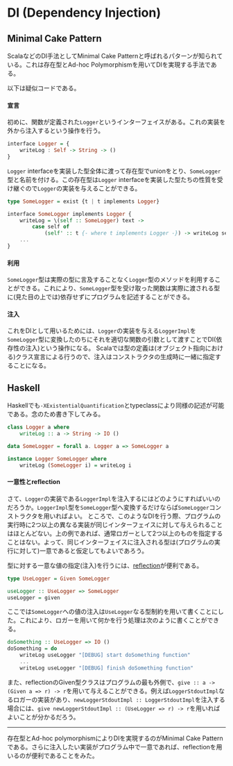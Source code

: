 # DI (Dependency Injection)

## Minimal Cake Pattern

ScalaなどのDI手法としてMinimal Cake Patternと呼ばれるパターンが知られている。これは存在型とAd-hoc Polymorphismを用いてDIを実現する手法である。

以下は疑似コードである。

#### 宣言

初めに、関数が定義された`Logger`というインターフェイスがある。これの実装を外から注入するという操作を行う。

```haskell
interface Logger = {
    writeLog : Self -> String -> ()
}
```

`Logger` interfaceを実装した型全体に渡って存在型でunionをとり、`SomeLogger`型と名前を付ける。この存在型は`Logger` interfaceを実装した型たちの性質を受け継ぐので`Logger`の実装を与えることができる。

```haskell
type SomeLogger = exist {t | t implements Logger}

interface SomeLogger implements Logger {
    writeLog = \(self :: SomeLogger) text ->
        case self of
            (self' :: t {- where t implements Logger -}) -> writeLog self' text
    ...
}
```

#### 利用

`SomeLogger`型は実際の型に言及することなく`Logger`型のメソッドを利用することができる。これにより、`SomeLogger`型を受け取った関数は実際に渡される型に(見た目の上では)依存せずにプログラムを記述することができる。

#### 注入

これをDIとして用いるためには、`Logger`の実装を与える`LoggerImpl`を`SomeLogger`型に変換したのちにそれを適切な関数の引数として渡すことでDI(依存性の注入)という操作になる。
Scalaでは型の定義は(オブジェクト指向における)クラス宣言による行うので、注入はコンストラクタの生成時に一緒に指定することになる。

## Haskell

Haskellでも`-XExistentialQuantification`とtypeclassにより同様の記述が可能である。念のため書き下してみる。

```haskell
class Logger a where
    writeLog :: a -> String -> IO ()

data SomeLogger = forall a. Logger a => SomeLogger a

instance Logger SomeLogger where
    writeLog (SomeLogger i) = writeLog i
```

#### 一意性とreflection

さて、`Logger`の実装である`LoggerImpl`を注入するにはどのようにすればいいのだろうか。`LoggerImpl`型を`SomeLogger`型へ変換するだけならば`SomeLogger`コンストラクタを用いればよい。
ところで、このようなDIを行う際、プログラムの実行時に2つ以上の異なる実装が同じインターフェイスに対して与えられることはほとんどない。上の例であれば、通常ロガーとして2つ以上のものを指定することはない。よって、同じインターフェイスに注入される型は(プログラムの実行に対して)一意であると仮定してもよいであろう。

型に対する一意な値の指定(注入)を行うには、[reflection](https://hackage.haskell.org/package/reflection-2.1.4)が便利である。

```haskell
type UseLogger = Given SomeLogger

useLogger :: UseLogger => SomeLogger
useLogger = given
```

ここでは`SomeLogger`への値の注入は`UseLogger`なる型制約を用いて書くことにした。これにより、ロガーを用いて何かを行う処理は次のように書くことができる。

```haskell
doSomething :: UseLogger => IO ()
doSomething = do
    writeLog useLogger "[DEBUG] start doSomething function"
    ...
    writeLog useLogger "[DEBUG] finish doSomething function"
```

また、reflectionのGiven型クラスはプログラムの最も外側で、`give :: a -> (Given a => r) -> r`を用いて与えることができる。例えば`LoggerStdoutImpl`なるロガーの実装があり、`newLoggerStdoutImpl :: LoggerStdoutImpl`を注入する場合には、`give newLoggerStdoutImpl :: (UseLogger => r) -> r`を用いればよいことが分かるだろう。

---

存在型とAd-hoc polymorphismによりDIを実現するのがMinimal Cake Patternである。さらに注入したい実装がプログラム中で一意であれば、reflectionを用いるのが便利であることをみた。
